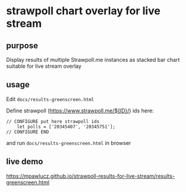 # strawpoll chart overlay for live stream 

## purpose
Display results of multiple Strawpoll.me instances as stacked bar chart suitable for live stream overlay

## usage
Edit `docs/results-greenscreen.html`

Define strawpoll (https://www.strawpoll.me/${ID}/) ids here:
```
// CONFIGURE put here strawpoll ids
    let polls = ['20345407', '20345751'];
// CONFIGURE END
```

and run `docs/results-greenscreen.html` in browser

## live demo
https://mpawlucz.github.io/strawpoll-results-for-live-stream/results-greenscreen.html

